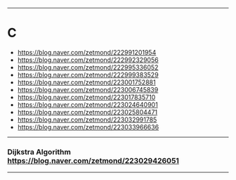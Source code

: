 - - - 
# C
- <https://blog.naver.com/zetmond/222991201954>
- <https://blog.naver.com/zetmond/222992329056>
- <https://blog.naver.com/zetmond/222995336052>
- <https://blog.naver.com/zetmond/222999383529>
- <https://blog.naver.com/zetmond/223001752881>
- <https://blog.naver.com/zetmond/223006745839>
- <https://blog.naver.com/zetmond/223017835710>
- <https://blog.naver.com/zetmond/223024640901>
- <https://blog.naver.com/zetmond/223025804471>
- <https://blog.naver.com/zetmond/223032991785>
- <https://blog.naver.com/zetmond/223033966636>
- - -
### Dijkstra Algorithm <https://blog.naver.com/zetmond/223029426051>
- - -
